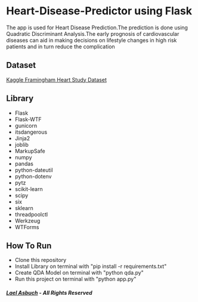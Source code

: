 # Heart-Disease-Predictor using Flask
 The app is used for Heart Disease Prediction.The prediction is done using Quadratic Discriminant Analysis.The early prognosis of cardiovascular diseases can aid in making decisions on lifestyle changes in high risk patients and in turn reduce the complication
 
## Dataset
[Kaggle Framingham Heart Study Dataset](https://www.kaggle.com/captainozlem/framingham-chd-preprocessed-data)
 
## Library
- Flask
- Flask-WTF
- gunicorn
- itsdangerous
- Jinja2
- joblib
- MarkupSafe
- numpy
- pandas
- python-dateutil
- python-dotenv
- pytz
- scikit-learn
- scipy
- six
- sklearn
- threadpoolctl
- Werkzeug
- WTForms

## How To Run
- Clone this repository
- Install Library on terminal with "pip install -r requirements.txt"
- Create QDA Model on terminal with "python qda.py"
- Run this project on terminal with "python app.py"
  
  
##### [Lael Asbuch](https://www.linkedin.com/in/laelasbuch/) - All Rights Reserved
